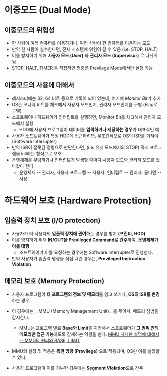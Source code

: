 # 이중모드 (Dual Mode)

## 이중모드의 위험성
* 한 사람이 여러 컴퓨터를 이용하거나, 여러 사람이 한 컴퓨터를 이용하는 모드
* 만약 한 사람이 실수한다면, 전체 시스템에 위험이 갈 수 있음 (i.e. STOP, HALT)
* 이를 방지하기 위해 **사용자 모드 (User)** 와 **관리자 모드 (Supervisor)** 로 나뉘게 됨
* STOP, HALT, TIMER 등 직접적인 명령은 Previlege Mode에서만 실행 가능

## 이중모드의 사용에 대해서
* 레지스터에는 32, 64 비트 등으로 기록이 되어 있는데, 여기에 *Monitor Bit*가 추가
* OS는 모니터 비트를 체크해서 사용자 모드인지, 관리자 모드인지를 구별 (Flag로 구별)
* 소프트웨어나 하드웨어가 인터럽트를 실행하면, Monitor Bit를 체크해서 관리자 모드에서 실행
    * HDD에 사용자 프로그램이 데이터를 **입력하거나 저장하는 경우**가 대표적인 예
* 사용자 소프트웨어가 특정 HDD에 접근하려면, 무조건적으로 OS의 ISR를 거쳐야 (Software Interrupter)
* 만약 ISR이 잘못된 명령으로 판단한다면, (i.e. 유저 모드에서의 STOP) 즉시 프로그램을 kill하는 형식으로 보호
* 운영체제를 부팅하거나 인터럽트가 발생할 때마다 사용자 모드와 관리자 모드를 왔다갔다 한다.
    * 운영체제 -- 관리자, 사용자 프로그램 -- 사용자, 인터럽트 -- 관리자, 끝나면 -- 사용

# 하드웨어 보호 (Hardware Protection)

## 입출력 장치 보호 (I/O protection)
* 사용자가 타 사용자의 **입출력 장치에 관여**하는 경우를 방지 **(프린터, HDD)**
* 이를 방지하기 위해 **IN/OUT을 Previleged Command로 간주**하여, **운영체제가 이를 대행**
  * 소프트웨어가 이를 요청하는 경우에는 Software Interrupter로 진행한다.
* 만약 사용자가 입출력 명령을 직접 내린 경우는, **Previleged Instruction Violation**

## 메모리 보호 (Memory Protection)
* 사용자 프로그램이 **타 프로그램의 정보 및 메모리**를 읽고 쓰거나, **OS의 ISR를 변경**하는 경우
* 이 경우에는 __MMU (Memory Management Unit)__를 두어서, 메모리 침범을 감시한다.
  * MMU는 프로그램 별로 **Base와 Limit**을 지정해서 소프트웨어가 **그 범위 안의 메모리만 접근 가능**하도록 강제하는 역할을 한다.
    [MMU 자세한 설명에 대해서 -- MMU의 원리와 BASE, LIMIT ](https://jhnyang.tistory.com/247)
* MMU의 설정 및 적용은 **특권 명령 (Previlege)** 으로 적용되며, OS만 이를 설정할 수 있다.

* 사용자 프로그램이 이를 거부한 경우에는 **Segment Violation**으로 간주

